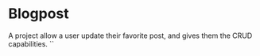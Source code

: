 # Blogpost

A project allow a user update their favorite post, and gives them the CRUD capabilities.
``